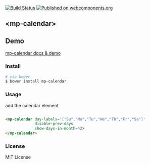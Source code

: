 [![Build Status](https://travis-ci.org/mpachnis/mp-calendar.svg?branch=master)](https://travis-ci.org/mpachnis/mp-calendar) [![Published on webcomponents.org](https://img.shields.io/badge/webcomponents.org-published-blue.svg)](https://www.webcomponents.org/element/mpachnis/mp-calendar)


## &lt;mp-calendar&gt;


## Demo

[mp-calendar docs & demo](http://minas.pachnis.com/projects/mp-calendar/bower_components/mp-calendar/)


### Install

```bash
# via bower
$ bower install mp-calendar
```

### Usage

<!--
```
<custom-element-demo>
    <template>
        <script src="../webcomponentsjs/webcomponents-lite.js"></script>
        <link rel="import" href="mp-calendar.html">
        <next-code-block></next-code-block>
    </template>
</custom-element-demo>
```
-->

add the calendar element

```html

<mp-calendar day-labels='["Su","Mo","Tu","We","Th","Fr","Sa"]'
             disable-prev-days
             show-days-in-month=42>
</mp-calendar>

```

### License

MIT License
